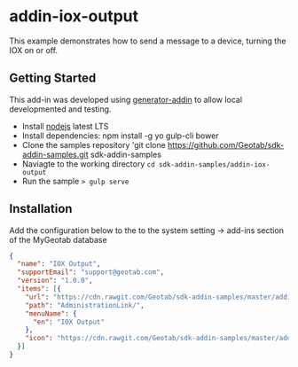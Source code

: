 # addin-iox-output
This example demonstrates how to send a message to a device, turning the IOX on or off.

## Getting Started

This add-in was developed using [generator-addin](https://github.com/Geotab/generator-addin) to allow local developmented and testing.

* Install [nodejs](https://nodejs.org/en/) latest LTS
* Install dependencies: npm install -g yo gulp-cli bower
* Clone the samples repository 'git clone https://github.com/Geotab/sdk-addin-samples.git sdk-addin-samples
* Naviagte to the working directory `cd sdk-addin-samples/addin-iox-output`
* Run the sample `> gulp serve`

## Installation
Add the configuration below to the to the system setting -> add-ins section of the MyGeotab database

```json
{
  "name": "IOX Output",
  "supportEmail": "support@geotab.com",
  "version": "1.0.0",
  "items": [{
    "url": "https://cdn.rawgit.com/Geotab/sdk-addin-samples/master/addin-iox-output/dist/ioxOutput.html",
    "path": "AdministrationLink/",
    "menuName": {
      "en": "IOX Output"
    },
    "icon": "https://cdn.rawgit.com/Geotab/sdk-addin-samples/master/addin-iox-output/dist/images/icon.svg"
  }]
}
```